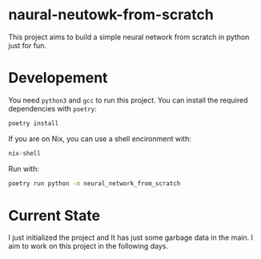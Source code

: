 # naural-neutowk-from-scratch

This project aims to build a simple neural network from scratch in python just
for fun.

# Developement

You need `python3` and `gcc` to run this project. You can install
the required dependencies with `poetry`:
```bash
poetry install
```

If you are on Nix, you can use a shell encironment with:
```bash
nix-shell
```

Run with:
```bash
poetry run python -m neural_network_from_scratch
```

# Current State

I just initialized the project and It has just some garbage data in the main. I aim
to work on this project in the following days.
